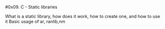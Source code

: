 #0x09. C - Static libraries

What is a static library, how does it work, how to create one, and how to use it
Basic usage of ar, ranlib,nm
